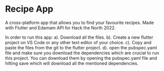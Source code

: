 # Recipe App

A cross-platform app that allows you to find your favourite recipes. Made with Flutter and Edamam API for Hack the North 2022.

In order to run this app: 
a). Download all the files. 
b). Create a new flutter project on VS Code or any other text editor of your choice. 
c). Copy and paste the files from the git to the flutter project.
d). open the pubspec.yaml file and make sure you download the dependencies which are crucial to run this project. You can download them by opening the pubspec.yaml file and hitting save which will download all the mentioned dependencies. 
